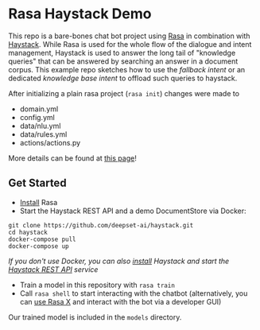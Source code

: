 # Rasa Haystack Demo



This repo is a bare-bones chat bot project using [Rasa](https://rasa.com/) in combination with [Haystack](https://github.com/deepset-ai/haystack). While Rasa is used for the whole flow of the dialogue and intent management, Haystack is used to answer the long tail of "knowledge queries" that can be answered by searching an answer in a document corpus. This example repo sketches how to use the _fallback intent_ or an dedicated _knowledge base intent_ to offload such queries to haystack.

After initializing a plain rasa project (`rasa init`) changes were made to
- domain.yml
- config.yml 
- data/nlu.yml
- data/rules.yml
- actions/actions.py

More details can be found at [this page](https://haystack.deepset.ai/usage/chatbots)!

## Get Started

- [Install](https://rasa.com/docs/rasa/installation) Rasa
- Start the Haystack REST API and a demo DocumentStore via Docker:
```
git clone https://github.com/deepset-ai/haystack.git
cd haystack
docker-compose pull
docker-compose up
```
   _If you don't use Docker, you can also [install](https://haystack.deepset.ai/overview/get-started) Haystack and start the [Haystack REST API](https://haystack.deepset.ai/usage/rest-api#background-haystack-pipelines) service_  
- Train a model in this repository with `rasa train`  
- Call `rasa shell` to start interacting with the chatbot (alternatively, you can [use Rasa X](https://rasa.com/docs/rasa-x/) and interact with the bot via a developer GUI)  

Our trained model is included in the `models` directory. 

